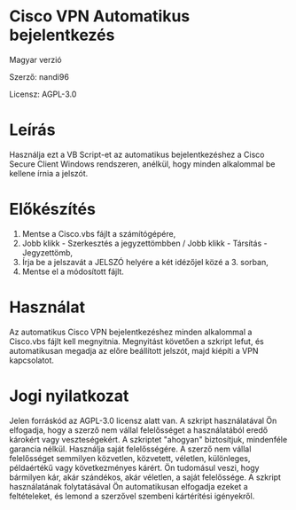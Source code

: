 # Cisco VPN Automatikus bejelentkezés

Magyar verzió

Szerző: nandi96

Licensz: AGPL-3.0


# Leírás
Használja ezt a VB Script-et az automatikus bejelentkezéshez a Cisco Secure Client Windows rendszeren, anélkül, hogy minden alkalommal be kellene írnia a jelszót.

# Előkészítés
1. Mentse a Cisco.vbs fájlt a számítógépére,
2. Jobb klikk - Szerkesztés a jegyzettömbben / Jobb klikk - Társítás - Jegyzettömb,
3. Írja be a jelszavát a JELSZÓ helyére a két idézőjel közé a 3. sorban,
4. Mentse el a módosított fájlt.

# Használat
Az automatikus Cisco VPN bejelentkezéshez minden alkalommal a Cisco.vbs fájlt kell megnyitnia.
Megnyitást követően a szkript lefut, és automatikusan megadja az előre beállított jelszót, majd kiépíti a VPN kapcsolatot.

# Jogi nyilatkozat
Jelen forráskód az AGPL-3.0 licensz alatt van.
A szkript használatával Ön elfogadja, hogy a szerző nem vállal felelősséget a használatából eredő károkért vagy veszteségekért. 
A szkriptet "ahogyan" biztosítjuk, mindenféle garancia nélkül. 
Használja saját felelősségére. 
A szerző nem vállal felelősséget semmilyen közvetlen, közvetett, véletlen, különleges, példaértékű vagy következményes kárért. 
Ön tudomásul veszi, hogy bármilyen kár, akár szándékos, akár véletlen, a saját felelőssége. 
A szkript használatának folytatásával Ön automatikusan elfogadja ezeket a feltételeket, és lemond a szerzővel szembeni kártérítési igényekről.
